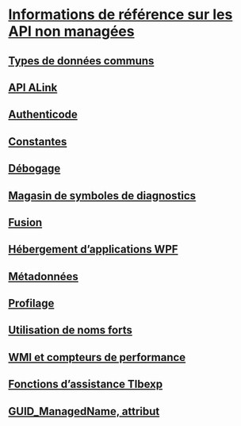 # [Informations de référence sur les API non managées](index.md)
## [Types de données communs](common-data-types-unmanaged-api-reference.md)
## [API ALink](alink/)
## [Authenticode](authenticode/)
## [Constantes](constants-unmanaged-api-reference.md)
## [Débogage](debugging/)
## [Magasin de symboles de diagnostics](diagnostics/)
## [Fusion](fusion/)
## [Hébergement d’applications WPF](hosting/)
## [Métadonnées](metadata/)
## [Profilage](profiling/)
## [Utilisation de noms forts](strong-naming/)
## [WMI et compteurs de performance](wmi/)
## [Fonctions d’assistance Tlbexp](tlbexp/)
## [GUID_ManagedName, attribut](guid-managedname-attribute.md)
